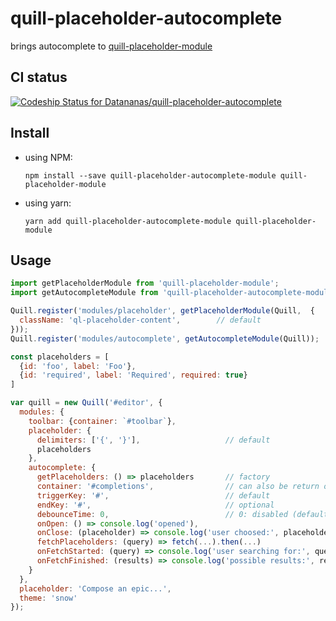 # quill-placeholder-autocomplete
brings autocomplete to [quill-placeholder-module](https://github.com/jspaine/quill-placeholder-module)

## CI status
[ ![Codeship Status for Datananas/quill-placeholder-autocomplete](https://app.codeship.com/projects/19a30040-d83b-0135-4786-2a3c011fd6eb/status?branch=master)](https://app.codeship.com/projects/263594)

## Install
+ using NPM:
  ```
  npm install --save quill-placeholder-autocomplete-module quill-placeholder-module
  ```
+ using yarn:
  ```
  yarn add quill-placeholder-autocomplete-module quill-placeholder-module
  ```

## Usage
```js
import getPlaceholderModule from 'quill-placeholder-module';
import getAutocompleteModule from 'quill-placeholder-autocomplete-module';

Quill.register('modules/placeholder', getPlaceholderModule(Quill,  {
  className: 'ql-placeholder-content',        // default
}));
Quill.register('modules/autocomplete', getAutocompleteModule(Quill));

const placeholders = [
  {id: 'foo', label: 'Foo'},
  {id: 'required', label: 'Required', required: true}
]

var quill = new Quill('#editor', {
  modules: {
    toolbar: {container: `#toolbar`},
    placeholder: {
      delimiters: ['{', '}'],                   // default
      placeholders
    },
    autocomplete: {
      getPlaceholders: () => placeholders       // factory
      container: '#completions',                // can also be return of `document.querySelector` or kept `undefined`
      triggerKey: '#',                          // default
      endKey: '#',                              // optional
      debounceTime: 0,                          // 0: disabled (default)
      onOpen: () => console.log('opened'),                                      // optional
      onClose: (placeholder) => console.log('user choosed:', placeholder),      // optional
      fetchPlaceholders: (query) => fetch(...).then(...)                        // optional
      onFetchStarted: (query) => console.log('user searching for:', query),     // optional
      onFetchFinished: (results) => console.log('possible results:', results),  // optional
    }
  },
  placeholder: 'Compose an epic...',
  theme: 'snow'
});
```
